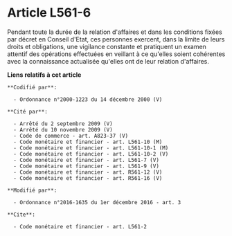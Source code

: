 # Article L561-6

Pendant toute la durée de la relation d'affaires  et dans les conditions fixées par décret en Conseil d'Etat, ces personnes
exercent, dans la limite de leurs droits et obligations, une vigilance constante et pratiquent un examen attentif des
opérations effectuées en veillant à ce qu'elles soient cohérentes avec la connaissance actualisée qu'elles ont de leur
relation d'affaires.

**Liens relatifs à cet article**

	**Codifié par**:

	  - Ordonnance n°2000-1223 du 14 décembre 2000 (V)

	**Cité par**:

	  - Arrêté du 2 septembre 2009 (V)
	  - Arrêté du 10 novembre 2009 (V)
	  - Code de commerce - art. A823-37 (V)
	  - Code monétaire et financier - art. L561-10 (M)
	  - Code monétaire et financier - art. L561-10-1 (M)
	  - Code monétaire et financier - art. L561-10-2 (V)
	  - Code monétaire et financier - art. L561-7 (V)
	  - Code monétaire et financier - art. L561-9 (V)
	  - Code monétaire et financier - art. R561-12 (V)
	  - Code monétaire et financier - art. R561-16 (V)

	**Modifié par**:

	  - Ordonnance n°2016-1635 du 1er décembre 2016 - art. 3

	**Cite**:

	  - Code monétaire et financier - art. L561-2
